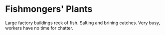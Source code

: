 # Fishmongers' Plants

Large factory buildings reek of fish. Salting and brining catches. Very busy, workers have no time for chatter.